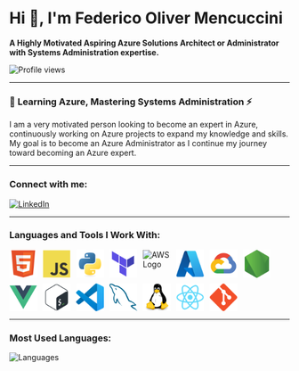 # Hi 👋, I'm Federico Oliver Mencuccini
**A Highly Motivated Aspiring Azure Solutions Architect or Administrator with Systems Administration expertise.**  

![Profile views](https://komarev.com/ghpvc/?username=donebyfreddy)

---

### 🌱 **Learning Azure, Mastering Systems Administration ⚡**  
I am a very motivated person looking to become an expert in Azure, continuously working on Azure projects to expand my knowledge and skills. My goal is to become an Azure Administrator as I continue my journey toward becoming an Azure expert.

---

### **Connect with me:**  
[![LinkedIn](https://img.shields.io/badge/LinkedIn-blue?style=for-the-badge&logo=linkedin&logoColor=white)](https://www.linkedin.com/in/fomencuccini)  

---

### **Languages and Tools I Work With:**


<div style="display: flex; flex-wrap: wrap; gap: 10px;">
    <img src="https://raw.githubusercontent.com/devicons/devicon/master/icons/html5/html5-original.svg" alt="HTML5 Logo" width="50" height="50" />
    <img src="https://raw.githubusercontent.com/devicons/devicon/master/icons/javascript/javascript-original.svg" alt="JavaScript Logo" width="50" height="50" />
    <img src="https://raw.githubusercontent.com/devicons/devicon/master/icons/python/python-original.svg" alt="Python Logo" width="50" height="50" />
    <img src="https://raw.githubusercontent.com/devicons/devicon/master/icons/terraform/terraform-original.svg" alt="Terraform Logo" width="50" height="50" />
    <img src="https://upload.wikimedia.org/wikipedia/commons/thumb/9/93/Amazon_Web_Services_Logo.svg/1024px-Amazon_Web_Services_Logo.svg.png" alt="AWS Logo" width="50" height="50" />
    <img src="https://raw.githubusercontent.com/devicons/devicon/master/icons/azure/azure-original.svg" alt="Azure Logo" width="50" height="50" />
    <img src="https://raw.githubusercontent.com/devicons/devicon/master/icons/googlecloud/googlecloud-original.svg" alt="Google Cloud Logo" width="50" height="50" />
    <img src="https://raw.githubusercontent.com/devicons/devicon/master/icons/nodejs/nodejs-original.svg" alt="Node.js Logo" width="50" height="50" />
    <img src="https://raw.githubusercontent.com/devicons/devicon/master/icons/vuejs/vuejs-original.svg" alt="Vue.js Logo" width="50" height="50" />
    <img src="https://raw.githubusercontent.com/devicons/devicon/master/icons/bash/bash-original.svg" alt="Bash Logo" width="50" height="50" />
    <img src="https://raw.githubusercontent.com/devicons/devicon/master/icons/vscode/vscode-original.svg" alt="VS Code Logo" width="50" height="50" />
    <img src="https://raw.githubusercontent.com/devicons/devicon/master/icons/mysql/mysql-original.svg" alt="MySQL Logo" width="50" height="50" />
    <img src="https://raw.githubusercontent.com/devicons/devicon/master/icons/linux/linux-original.svg" alt="Linux Logo" width="50" height="50" />
    <img src="https://raw.githubusercontent.com/devicons/devicon/master/icons/react/react-original.svg" alt="React Logo" width="50" height="50" />
    <img src="https://raw.githubusercontent.com/devicons/devicon/master/icons/git/git-original.svg" alt="Git Logo" width="50" height="50" />
</div>





---

### **Most Used Languages:**  
![Languages](https://github-readme-stats.vercel.app/api/top-langs/?username=mhamzashaikh&layout=compact&theme=dark&hide=python)
